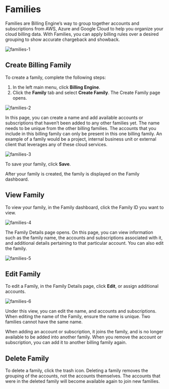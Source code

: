 # Families 

Families are Billing Engine’s way to group together accounts and subscriptions from AWS, Azure and Google Cloud to help you organize your cloud billing data. With Families, you can apply billing rules over a desired grouping to show accurate chargeback and showback.

![families-1](https://github.com/spotinst/help/assets/106514736/d48cd71e-2b42-4489-8714-9fbf2ebbf53b) 

## Create Billing Family 

To create a family, complete the following steps:  
1. In the left main menu, click **Billing Engine**.  
2. Click the **Family** tab and select **Create Family**. The Create Family page opens.  

![families-2](https://github.com/spotinst/help/assets/106514736/468968a6-fd3c-4b96-9325-603f8d29d51a)  

In this page, you can create a name and add available accounts or subscriptions that haven’t been added to any other families yet. The name needs to be unique from the other billing families. The accounts that you include in this billing family can only be present in this one billing family. An example of a family would be a project, internal business unit or external client that leverages any of these cloud services.  

![families-3](https://github.com/spotinst/help/assets/106514736/93c0a7af-7af7-42e1-ac60-12b6224b3ef9)

To save your family, click **Save**. 

After your family is created, the family is displayed on the Family dashboard. 

## View Family 

To view your family, in the Family dashboard, click the Family ID you want to view. 

![families-4](https://github.com/spotinst/help/assets/106514736/31423b53-10a3-41b1-9778-7dcb07287cb6)

The Family Details page opens. On this page, you can view information such as the family name, the accounts and subscriptions associated with it, and additional details pertaining to that particular account. You can also edit the family.  

![families-5](https://github.com/spotinst/help/assets/106514736/44d5cd75-9aa1-4708-a857-a7aea4e6a121)  

## Edit Family 

To edit a Family, in the Family Details page, click **Edit**, or assign additional accounts. 

![families-6](https://github.com/spotinst/help/assets/106514736/5cbc25e1-1c8c-474f-b297-5beb7c7c0be2)

Under this view, you can edit the name, and accounts and subscriptions. When editing the name of the Family, ensure the name is unique. Two families cannot have the same name. 

When adding an account or subscription, it joins the family, and is no longer available to be added into another family. When you remove the account or subscription, you can add it to another billing family again.  

## Delete Family 

To delete a family, click the trash icon. Deleting a family removes the grouping of the accounts, not the accounts themselves. The accounts that were in the deleted family will become available again to join new families. 
 

 

 

 

 

 

 

 
